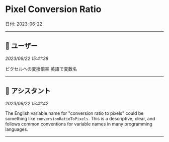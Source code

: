 # Pixel Conversion Ratio

日付: 2023-06-22

---

## 👤 ユーザー
*2023/06/22 15:41:38*

ピクセルへの変換倍率 英語で変数名

---

## 🤖 アシスタント
*2023/06/22 15:41:42*

The English variable name for "conversion ratio to pixels" could be something like `conversionRatioToPixels`. This is a descriptive, clear, and follows common conventions for variable names in many programming languages.

---
